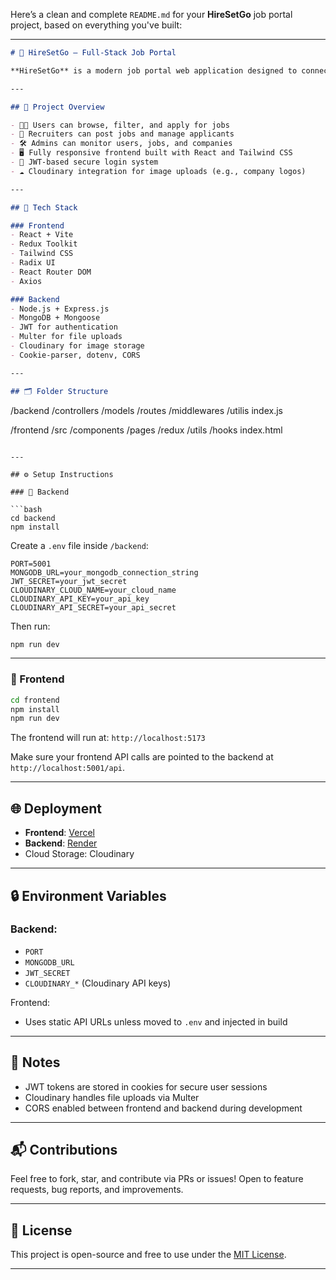 Here’s a clean and complete `README.md` for your **HireSetGo** job portal project, based on everything you've built:

---

```md
# 💼 HireSetGo – Full-Stack Job Portal

**HireSetGo** is a modern job portal web application designed to connect job seekers with employers through a seamless and responsive platform. It supports user authentication, job postings, applicant tracking, and admin control — all built with a professional tech stack and clean UI.

---

## 🚀 Project Overview

- 🧑‍💼 Users can browse, filter, and apply for jobs
- 🏢 Recruiters can post jobs and manage applicants
- 🛠️ Admins can monitor users, jobs, and companies
- 🖥️ Fully responsive frontend built with React and Tailwind CSS
- 🔐 JWT-based secure login system
- ☁️ Cloudinary integration for image uploads (e.g., company logos)

---

## 🧱 Tech Stack

### Frontend
- React + Vite
- Redux Toolkit
- Tailwind CSS
- Radix UI
- React Router DOM
- Axios

### Backend
- Node.js + Express.js
- MongoDB + Mongoose
- JWT for authentication
- Multer for file uploads
- Cloudinary for image storage
- Cookie-parser, dotenv, CORS

---

## 🗂️ Folder Structure

```

/backend
/controllers
/models
/routes
/middlewares
/utilis
index.js

/frontend
/src
/components
/pages
/redux
/utils
/hooks
index.html

````

---

## ⚙️ Setup Instructions

### 🔧 Backend

```bash
cd backend
npm install
````

Create a `.env` file inside `/backend`:

```
PORT=5001
MONGODB_URL=your_mongodb_connection_string
JWT_SECRET=your_jwt_secret
CLOUDINARY_CLOUD_NAME=your_cloud_name
CLOUDINARY_API_KEY=your_api_key
CLOUDINARY_API_SECRET=your_api_secret
```

Then run:

```bash
npm run dev
```

---

### 🎨 Frontend

```bash
cd frontend
npm install
npm run dev
```

The frontend will run at: `http://localhost:5173`

Make sure your frontend API calls are pointed to the backend at `http://localhost:5001/api`.

---

## 🌐 Deployment

* **Frontend**: [Vercel](https://vercel.com/)
* **Backend**: [Render](https://render.com/)
* Cloud Storage: Cloudinary

---

## 🔒 Environment Variables

### Backend:

* `PORT`
* `MONGODB_URL`
* `JWT_SECRET`
* `CLOUDINARY_*` (Cloudinary API keys)

Frontend:

* Uses static API URLs unless moved to `.env` and injected in build

---

## 📌 Notes

* JWT tokens are stored in cookies for secure user sessions
* Cloudinary handles file uploads via Multer
* CORS enabled between frontend and backend during development

---

## 📬 Contributions

Feel free to fork, star, and contribute via PRs or issues!
Open to feature requests, bug reports, and improvements.

---

## 📄 License

This project is open-source and free to use under the [MIT License](LICENSE).

---
